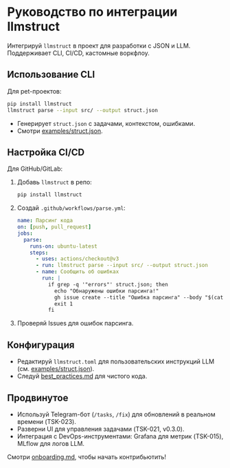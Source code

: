 # Руководство по интеграции llmstruct

Интегрируй `llmstruct` в проект для разработки с JSON и LLM. Поддерживает CLI, CI/CD, кастомные воркфлоу.

## Использование CLI
Для pet-проектов:
```bash
pip install llmstruct
llmstruct parse --input src/ --output struct.json
```
- Генерирует `struct.json` с задачами, контекстом, ошибками.
- Смотри [examples/struct.json](#examples/struct.json).

## Настройка CI/CD
Для GitHub/GitLab:
1. Добавь `llmstruct` в репо:
   ```bash
   pip install llmstruct
   ```
2. Создай `.github/workflows/parse.yml`:
   ```yaml
   name: Парсинг кода
   on: [push, pull_request]
   jobs:
     parse:
       runs-on: ubuntu-latest
       steps:
         - uses: actions/checkout@v3
         - run: llmstruct parse --input src/ --output struct.json
         - name: Сообщить об ошибках
           run: |
             if grep -q '"errors"' struct.json; then
               echo "Обнаружены ошибки парсинга!"
               gh issue create --title "Ошибка парсинга" --body "$(cat struct.json | jq '.errors')"
               exit 1
             fi
   ```
3. Проверяй Issues для ошибок парсинга.

## Конфигурация
- Редактируй `llmstruct.toml` для пользовательских инструкций LLM (см. [examples/struct.json](#examples/struct.json)).
- Следуй [best_practices.md](#best_practices.md) для чистого кода.

## Продвинутое
- Используй Telegram-бот (`/tasks`, `/fix`) для обновлений в реальном времени (TSK-023).
- Разверни UI для управления задачами (TSK-021, v0.3.0).
- Интеграция с DevOps-инструментами: Grafana для метрик (TSK-015), MLflow для логов LLM.

Смотри [onboarding.md](#onboarding.md), чтобы начать контрибьютить!